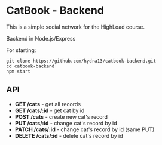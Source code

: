 # CatBook - Backend

This is a simple social network for the HighLoad course.

Backend in Node.js/Express

For starting:
```
git clone https://github.com/hydra13/catbook-backend.git
cd catbook-backend
npm start
```

## API
* **GET /cats** - get all records
* **GET /cats/:id** - get cat by id
* **POST /cats** - create new cat's record
* **PUT /cats/:id** - change cat's record by id
* **PATCH /cats/:id** - change cat's record by id (same PUT)
* **DELETE /cats/:id** - delete cat's record by id
